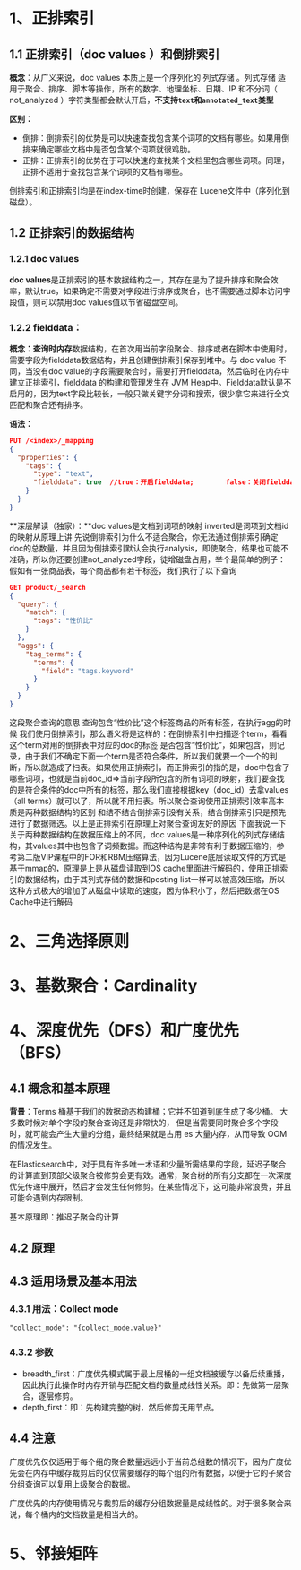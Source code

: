# 1、正排索引

## 1.1 正排索引（doc values ）和倒排索引

**概念**：从广义来说，doc values 本质上是一个序列化的 列式存储 。列式存储 适用于聚合、排序、脚本等操作，所有的数字、地理坐标、日期、IP 和不分词（ not_analyzed ）字符类型都会默认开启，**不支持`text`和`annotated_text`类型**

**区别：**

- 倒排：倒排索引的优势是可以快速查找包含某个词项的文档有哪些。如果用倒排来确定哪些文档中是否包含某个词项就很鸡肋。
- 正排：正排索引的优势在于可以快速的查找某个文档里包含哪些词项。同理，正排不适用于查找包含某个词项的文档有哪些。

倒排索引和正排索引均是在index-time时创建，保存在    Lucene文件中（序列化到磁盘）。

## 1.2 正排索引的数据结构

### 1.2.1 doc values

**doc values**是正排索引的基本数据结构之一，其存在是为了提升排序和聚合效率，默认true，如果确定不需要对字段进行排序或聚合，也不需要通过脚本访问字段值，则可以禁用doc values值以节省磁盘空间。

### 1.2.2 fielddata：

**概念：**查询时**内存**数据结构，在首次用当前字段聚合、排序或者在脚本中使用时，需要字段为fielddata数据结构，并且创建倒排索引保存到堆中。与 doc value 不同，当没有doc value的字段需要聚合时，需要打开fielddata，然后临时在内存中建立正排索引，fielddata 的构建和管理发生在 JVM Heap中。Fielddata默认是不启用的，因为text字段比较长，一般只做关键字分词和搜索，很少拿它来进行全文匹配和聚合还有排序。

**语法：**

```json
PUT /<index>/_mapping
{
  "properties": {
    "tags": {
      "type": "text",
      "fielddata": true  //true：开启fielddata;		false：关闭fielddata
    }
  }
}
```

**深层解读（独家）：**doc values是文档到词项的映射 inverted是词项到文档id的映射从原理上讲 先说倒排索引为什么不适合聚合，你无法通过倒排索引确定doc的总数量，并且因为倒排索引默认会执行analysis，即使聚合，结果也可能不准确，所以你还要创建not_analyzed字段，徒增磁盘占用，举个最简单的例子：假如有一张商品表，每个商品都有若干标签，我们执行了以下查询

```json
GET product/_search
{
  "query": {
    "match": {
      "tags": "性价比"
    }
  },
  "aggs": {
    "tag_terms": {
      "terms": {
        "field": "tags.keyword"
      }
    }
  }
}
```

这段聚合查询的意思 查询包含“性价比”这个标签商品的所有标签，在执行agg的时候 我们使用倒排索引，那么语义将是这样的：在倒排索引中扫描逐个term，看看这个term对用的倒排表中对应的doc的标签 是否包含“性价比”，如果包含，则记录，由于我们不确定下面一个term是否符合条件，所以我们就要一个一个的判断，所以就造成了扫表。如果使用正排索引，而正排索引的指的是，doc中包含了哪些词项，也就是当前doc_id=>当前字段所包含的所有词项的映射，我们要查找的是符合条件的doc中所有的标签，那么我们直接根据key（doc_id）去拿values（all terms）就可以了，所以就不用扫表。所以聚合查询使用正排索引效率高本质是两种数据结构的区别 和结不结合倒排索引没有关系，结合倒排索引只是预先进行了数据筛选。以上是正排索引在原理上对聚合查询友好的原因 下面我说一下关于两种数据结构在数据压缩上的不同，doc values是一种序列化的列式存储结构，其values其中也包含了词频数据。而这种结构是非常有利于数据压缩的，参考第二版VIP课程中的FOR和RBM压缩算法，因为Lucene底层读取文件的方式是基于mmap的，原理是上是从磁盘读取到OS cache里面进行解码的，使用正排索引的数据结构，由于其列式存储的数据和posting list一样可以被高效压缩，所以这种方式极大的增加了从磁盘中读取的速度，因为体积小了，然后把数据在OS Cache中进行解码

# 2、三角选择原则

# 3、基数聚合：Cardinality

# 4、深度优先（DFS）和广度优先（BFS）

## 4.1 概念和基本原理

**背景**：Terms 桶基于我们的数据动态构建桶；它并不知道到底生成了多少桶。 大多数时候对单个字段的聚合查询还是非常快的， 但是当需要同时聚合多个字段时，就可能会产生大量的分组，最终结果就是占用 es 大量内存，从而导致 OOM 的情况发生。

在Elasticsearch中，对于具有许多唯一术语和少量所需结果的字段，延迟子聚合的计算直到顶部父级聚合被修剪会更有效。通常，聚合树的所有分支都在一次深度优先传递中展开，然后才会发生任何修剪。在某些情况下，这可能非常浪费，并且可能会遇到内存限制。

基本原理即：推迟子聚合的计算

## 4.2 原理

## 4.3 适用场景及基本用法

### 4.3.1 用法：Collect mode

```
"collect_mode": "{collect_mode.value}" 
```

### 4.3.2 参数

- breadth_first：广度优先模式属于最上层桶的一组文档被缓存以备后续重播，因此执行此操作时内存开销与匹配文档的数量成线性关系。即：先做第一层聚合，逐层修剪。
- depth_first：即：先构建完整的树，然后修剪无用节点。

## 4.4 注意

广度优先仅仅适用于每个组的聚合数量远远小于当前总组数的情况下，因为广度优先会在内存中缓存裁剪后的仅仅需要缓存的每个组的所有数据，以便于它的子聚合分组查询可以复用上级聚合的数据。

广度优先的内存使用情况与裁剪后的缓存分组数据量是成线性的。对于很多聚合来说，每个桶内的文档数量是相当大的。 

# 5、邻接矩阵

 


